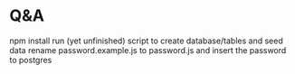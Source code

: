 # Q&A

npm install
run (yet unfinished) script to create database/tables and seed data
rename password.example.js to password.js and insert the password to postgres